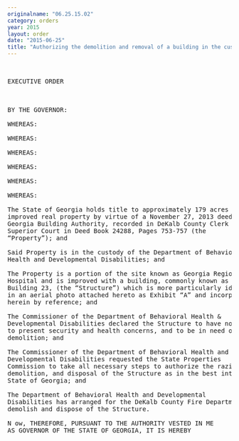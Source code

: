 ```yaml
---
originalname: "06.25.15.02"
category: orders
year: 2015
layout: order
date: "2015-06-25"
title: "Authorizing the demolition and removal of a building in the custody of the Department of Behavioral Health and Developmental Disabilities"
---
```

<pre>
 

EXECUTIVE ORDER

 

BY THE GOVERNOR:

WHEREAS:

WHEREAS:

WHEREAS:

WHEREAS:

WHEREAS:

WHEREAS:

The State of Georgia holds title to approximately 179 acres of
improved real property by virtue of a November 27, 2013 deed from
Georgia Building Authority, recorded in DeKalb County Clerk of
Superior Court in Deed Book 24288, Pages 753-757 (the
“Property”); and

Said Property is in the custody of the Department of Behavioral
Health and Developmental Disabilities; and

The Property is a portion of the site known as Georgia Regional
Hospital and is improved with a building, commonly known as
Building 23, (the “Structure”) which is more particularly identiﬁed
in an aerial photo attached hereto as Exhibit “A” and incorporated
herein by reference; and

The Commissioner of the Department of Behavioral Health &
Developmental Disabilities declared the Structure to have no value,
to present security and health concerns, and to be in need of
demolition; and

The Commissioner of the Department of Behavioral Health and
Developmental Disabilities requested the State Properties
Commission to take all necessary steps to authorize the razing,
demolition, and disposal of the Structure as in the best interest of the
State of Georgia; and

The Department of Behavioral Health and Developmental
Disabilities has arranged for the DeKalb County Fire Department to
demolish and dispose of the Structure.

N ow, THEREFORE, PURSUANT TO THE AUTHORITY VESTED IN ME
AS GOVERNOR OF THE STATE OF GEORGIA, IT IS HEREBY

 

</pre>
